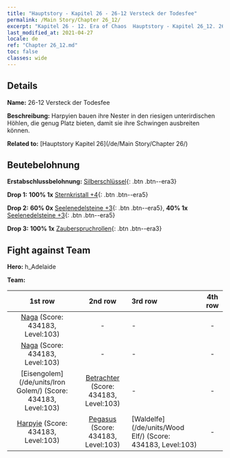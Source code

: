 ```yaml
---
title: "Hauptstory - Kapitel 26 - 26-12 Versteck der Todesfee"
permalink: /Main Story/Chapter 26_12/
excerpt: "Kapitel 26 - 12. Era of Chaos  Hauptstory - Kapitel 26_12. 26-12 Versteck der Todesfee"
last_modified_at: 2021-04-27
locale: de
ref: "Chapter 26_12.md"
toc: false
classes: wide
---
```


## Details

 **Name:** 26-12 Versteck der Todesfee

 **Beschreibung:** Harpyien bauen ihre Nester in den riesigen unterirdischen Höhlen, die genug Platz bieten, damit sie ihre Schwingen ausbreiten können.

 **Related to:** [Hauptstory Kapitel 26](/de/Main Story/Chapter 26/)

## Beutebelohnung

 **Erstabschlussbelohnung:** [Silberschlüssel](/ItemsDE/con_693/){: .btn .btn--era3}

 **Drop 1:** **100% 1x** [Sternkristall +4](/ItemsDE/mat_94/){: .btn .btn--era5}

 **Drop 2:** **60% 0x** [Seelenedelsteine +3](/ItemsDE/mat_86/){: .btn .btn--era5}, **40% 1x** [Seelenedelsteine +3](/ItemsDE/mat_86/){: .btn .btn--era5}

 **Drop 3:** **100% 1x** [Zauberspruchrollen](/ItemsDE/con_694/){: .btn .btn--era3}


## Fight against Team
 **Hero:** h_Adelaide

 **Team:**


  | 1st row | 2nd row | 3rd row | 4th row |
  |:----:|:----:|:----|:----:|
  | [Naga](/de/units/Naga/) (Score: 434183, Level:103)  | - | - | - |
  | [Naga](/de/units/Naga/) (Score: 434183, Level:103)  | - | - | - |
  | [Eisengolem](/de/units/Iron Golem/) (Score: 434183, Level:103)  | [Betrachter](/de/units/Beholder/) (Score: 434183, Level:103)  | - | - |
  | [Harpyie](/de/units/Harpy/) (Score: 434183, Level:103)  | [Pegasus](/de/units/Pegasus/) (Score: 434183, Level:103)  | [Waldelfe](/de/units/Wood Elf/) (Score: 434183, Level:103)  | - |



